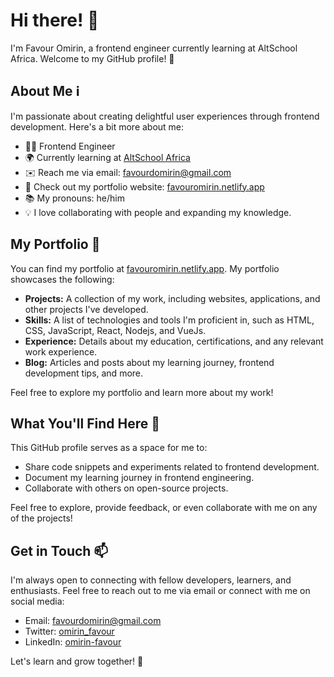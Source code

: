 # Hi there! 👋

I'm Favour Omirin, a frontend engineer currently learning at AltSchool Africa. Welcome to my GitHub profile! 🚀

## About Me ℹ️

I'm passionate about creating delightful user experiences through frontend development. Here's a bit more about me:

- 👨‍💻 Frontend Engineer
- 🌍 Currently learning at <a href="https://www.altschoolafrica.com" target="_blank">AltSchool Africa</a>
- ✉️ Reach me via email: <a href="mailto:favourdomirin@gmail.com" target="_blank">favourdomirin@gmail.com</a>
- 🔗 Check out my portfolio website: <a href="https://favouromirin.netlify.app" target="_blank">favouromirin.netlify.app</a>
- 📚 My pronouns: he/him
- 💡 I love collaborating with people and expanding my knowledge.

## My Portfolio 💼

You can find my portfolio at <a href="https://favouromirin.netlify.app" target="_blank">favouromirin.netlify.app</a>. My portfolio showcases the following:

- **Projects:** A collection of my work, including websites, applications, and other projects I've developed.
- **Skills:** A list of technologies and tools I'm proficient in, such as HTML, CSS, JavaScript, React, Nodejs, and VueJs.
- **Experience:** Details about my education, certifications, and any relevant work experience.
- **Blog:** Articles and posts about my learning journey, frontend development tips, and more.

Feel free to explore my portfolio and learn more about my work!

## What You'll Find Here 📂

This GitHub profile serves as a space for me to:

- Share code snippets and experiments related to frontend development.
- Document my learning journey in frontend engineering.
- Collaborate with others on open-source projects.

Feel free to explore, provide feedback, or even collaborate with me on any of the projects!

## Get in Touch 📫

I'm always open to connecting with fellow developers, learners, and enthusiasts. Feel free to reach out to me via email or connect with me on social media:

- Email: <a href="mailto:favourdomirin@gmail.com" target="_blank">favourdomirin@gmail.com</a>
- Twitter: <a href="https://twitter.com/omirin_favour" target="_blank">omirin_favour</a>
- LinkedIn: <a href="https://www.linkedin.com/in/omirin-favour" target="_blank">omirin-favour</a>

Let's learn and grow together! 🌱


<!---
Modred14/Modred14 is a ✨ special ✨ repository because its `README.md` (this file) appears on your GitHub profile.
You can click the Preview link to take a look at your changes.
--->
